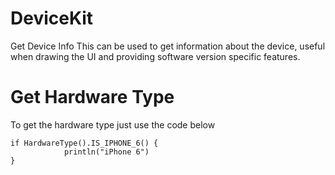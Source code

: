 # DeviceKit
Get Device Info
This can be used to get information about the device, useful when drawing the UI and providing software version specific features.

# Get Hardware Type
To get the hardware type just use the code below
```
if HardwareType().IS_IPHONE_6() {
            println("iPhone 6")
}
```
